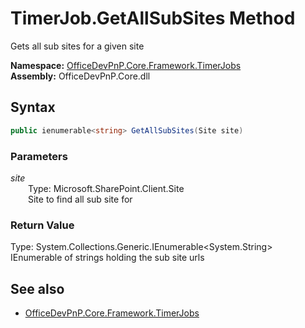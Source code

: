 # TimerJob.GetAllSubSites Method  
Gets all sub sites for a given site  

**Namespace:** [OfficeDevPnP.Core.Framework.TimerJobs](OfficeDevPnP.Core.Framework.TimerJobs.md)  
**Assembly:** OfficeDevPnP.Core.dll  
## Syntax
```C#
public ienumerable<string> GetAllSubSites(Site site)
```
### Parameters
*site*  
&emsp;&emsp;Type: Microsoft.SharePoint.Client.Site  
&emsp;&emsp;Site to find all sub site for  
### Return Value
Type: System.Collections.Generic.IEnumerable<System.String>  
IEnumerable of strings holding the sub site urls

## See also
- [OfficeDevPnP.Core.Framework.TimerJobs](OfficeDevPnP.Core.Framework.TimerJobs.md)

